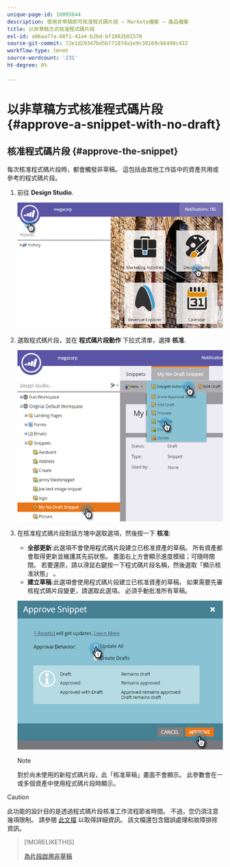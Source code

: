 ```yaml
---
unique-page-id: 10095644
description: 使用非草稿即可核准程式碼片段 — Marketo檔案 — 產品檔案
title: 以非草稿方式核准程式碼片段
exl-id: a06aa77a-68f1-41a4-b2bd-bf1882b81578
source-git-commit: 72e1d29347bd5b77107da1e9c30169cb6490c432
workflow-type: tm+mt
source-wordcount: '231'
ht-degree: 0%

---
```


# 以非草稿方式核准程式碼片段 {#approve-a-snippet-with-no-draft}

## 核准程式碼片段 {#approve-the-snippet}

每次核准程式碼片段時，都會觸發非草稿。 這包括由其他工作區中的資產共用或參考的程式碼片段。

1. 前往 **Design Studio**.

   ![](assets/go-to-design-studio.png)

1. 選取程式碼片段，並在 **程式碼片段動作** 下拉式清單，選擇 **核准**.

   ![](assets/approve-snippet.png)

1. 在核准程式碼片段對話方塊中選取選項，然後按一下 **核准**:

   * **全部更新**:此選項不會使用程式碼片段建立已核准資產的草稿。 所有資產都會取得更新並維護其先前狀態。 畫面右上方會顯示進度模組；可隨時關閉。 若要還原，請以滑鼠右鍵按一下程式碼片段名稱，然後選取「顯示核准狀態」 。
   * **建立草稿**:此選項會使用程式碼片段建立已核准資產的草稿。 如果需要先審核程式碼片段變更，請選取此選項。 必須手動批准所有草稿。

   ![](assets/snippet-dialog-box.png)

   >[!NOTE]
   >
   >對於尚未使用的新程式碼片段，此「核准草稿」畫面不會顯示。 此參數會在一或多個資產中使用程式碼片段時顯示。

>[!CAUTION]
>
>此功能的設計目的是透過程式碼片段核准工作流程節省時間。 不過，您仍須注意幾項限制。 請參閱 [此文檔](https://nation.marketo.com/docs/DOC-4415) 以取得詳細資訊。 該文檔還包含錯誤處理和故障排除資訊。

>[!MORELIKETHIS]
>
>[為片段啟用非草稿](/help/marketo/product-docs/administration/users-and-roles/managing-user-roles-and-permissions/enable-no-draft-for-snippets.md)
